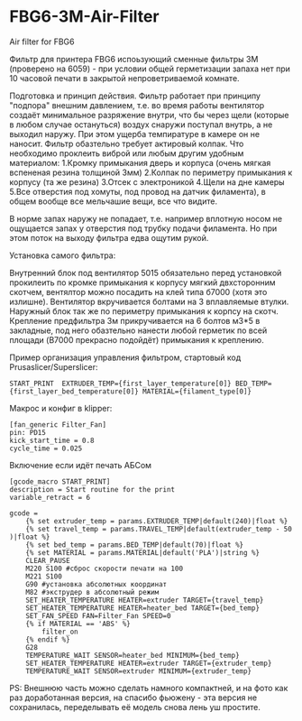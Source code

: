 # FBG6-3M-Air-Filter
Air filter for FBG6

Фильтр для принтера FBG6 испоьзующий сменные фильтры 3M (проверено на 6059) - при условии общей герметизации запаха нет при 10 часовой печати в закрытой непроветриваемой комнате.

Подготовка и принцип действия.
Фильтр работает при принципу "подпора" внешним давлением, т.е. во время работы вентилятор создаёт минимальное разряжение внутри, что бы через щели (которые в любом случае остануться) воздух снаружи поступал внутрь, а не выходил наружу. При этом ущерба темпиратуре в камере он не наносит.
Фильтр обазтельно требует актировый колпак.
Что необходимо проклеить виброй или любым другим удобным материалом:
1.Кромку примыкания дверь и корпуса (очень мягкая вспененая резина толщиной 3мм)
2.Колпак по периметру примыкания к корпусу (та же резина)
3.Отсек с электроникой
4.Щели на дне камеры
5.Все отверстия под хомуты, под провод на датчик филамента), в общем вообще все мельчашие вещи, все что видите.

В норме запах наружу не попадает, т.е. например вплотную носом не ощущается запах у отверстия под трубку подачи филамента. Но при этом поток на выходу фильтра едва ощутим рукой.

Установка самого фильтра:

Внутренний блок под вентилятор 5015 обязательно перед установкой прокилеить по кромке примыкания к корпусу мягкий двхсторонним скотчем, вентялтор можно посадить на клей типа б7000 (хотя это излишне). 
Вентилятор вкручивается болтами на 3 вплавляемые втулки.
Наружный блок так же по периметру примыкания к корпсу на скотч. 
Крепление предфильтра 3м прикручивается на 6 болтов м3*5 в закладные, под него обазтельно нанести любой герметик по всей площади (B7000 прекрасно подойдёт) примыкания к креплению.

Пример организация управления фильтром, стартовый код Prusaslicer/Superslicer:
```
START_PRINT  EXTRUDER_TEMP={first_layer_temperature[0]} BED_TEMP={first_layer_bed_temperature[0]} MATERIAL={filament_type[0]}
```
Макрос и конфиг в klipper:

```
[fan_generic Filter_Fan]
pin: PD15
kick_start_time = 0.8
cycle_time = 0.025
```
Включение если идёт печать АБСом
```
[gcode_macro START_PRINT]
description = Start routine for the print
variable_retract = 6

gcode = 
	{% set extruder_temp = params.EXTRUDER_TEMP|default(240)|float %}
	{% set travel_temp = params.TRAVEL_TEMP|default(extruder_temp - 50 )|float %}
	{% set bed_temp = params.BED_TEMP|default(70)|float %}
	{% set MATERIAL = params.MATERIAL|default('PLA')|string %}
	CLEAR_PAUSE
	M220 S100 #сброс скорости печати на 100
	M221 S100
	G90 #установка абсолютных координат
	M82 #экструдер в абсолютный режим
	SET_HEATER_TEMPERATURE HEATER=extruder TARGET={travel_temp}
	SET_HEATER_TEMPERATURE HEATER=heater_bed TARGET={bed_temp}
	SET_FAN_SPEED FAN=Filter_Fan SPEED=0
	{% if MATERIAL == 'ABS' %}
		filter_on
   	{% endif %}
	G28
	TEMPERATURE_WAIT SENSOR=heater_bed MINIMUM={bed_temp}
	SET_HEATER_TEMPERATURE HEATER=extruder TARGET={extruder_temp}
	TEMPERATURE_WAIT SENSOR=extruder MINIMUM={extruder_temp}	
```

PS: Внешнюю часть можно сделать намного компактней, и на фото как раз доработанная версия, на спасибо фьюжену - эта версия не сохранилась, переделывать её модель снова лень уш простите.
